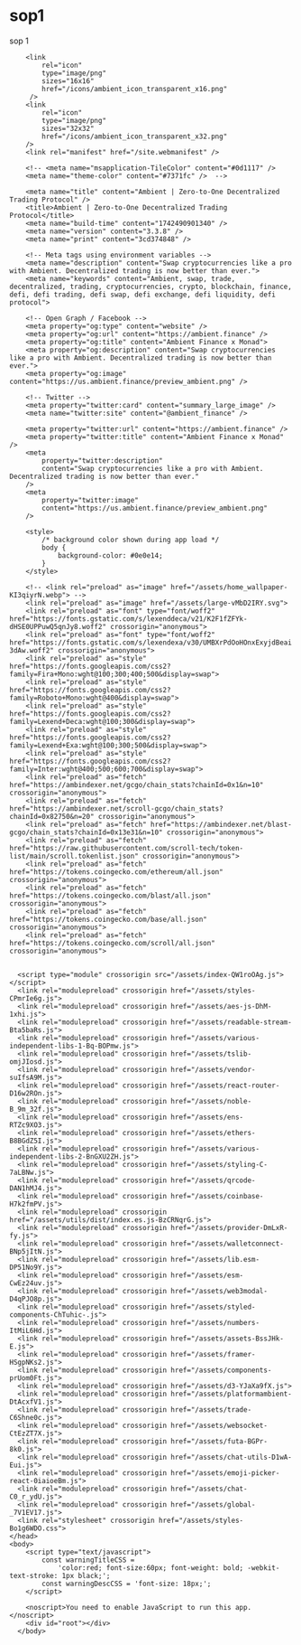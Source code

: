 # sop1
sop 1
<!DOCTYPE html>
<html lang="en">
    <head>
        <meta charset="utf-8" />
        <meta name="viewport" content="width=device-width, height=device-height, initial-scale=1.0"/>
        <link
         
        <link
            rel="icon"
            type="image/png"
            sizes="16x16"
            href="/icons/ambient_icon_transparent_x16.png"
         />
        <link
            rel="icon"
            type="image/png"
            sizes="32x32"
            href="/icons/ambient_icon_transparent_x32.png"
        />
        <link rel="manifest" href="/site.webmanifest" />
       
        <!-- <meta name="msapplication-TileColor" content="#0d1117" />
        <meta name="theme-color" content="#7371fc" />  -->

        <meta name="title" content="Ambient | Zero-to-One Decentralized Trading Protocol" />
        <title>Ambient | Zero-to-One Decentralized Trading Protocol</title>
        <meta name="build-time" content="1742490901340" />
        <meta name="version" content="3.3.8" />
        <meta name="print" content="3cd374848" />

        <!-- Meta tags using environment variables -->
        <meta name="description" content="Swap cryptocurrencies like a pro with Ambient. Decentralized trading is now better than ever.">
        <meta name="keywords" content="Ambient, swap, trade, decentralized, trading, cryptocurrencies, crypto, blockchain, finance, defi, defi trading, defi swap, defi exchange, defi liquidity, defi protocol">

        <!-- Open Graph / Facebook -->
        <meta property="og:type" content="website" />
        <meta property="og:url" content="https://ambient.finance" />
        <meta property="og:title" content="Ambient Finance x Monad">
        <meta property="og:description" content="Swap cryptocurrencies like a pro with Ambient. Decentralized trading is now better than ever.">
        <meta property="og:image" content="https://us.ambient.finance/preview_ambient.png" />

        <!-- Twitter -->
        <meta property="twitter:card" content="summary_large_image" />
        <meta name="twitter:site" content="@ambient_finance" />

        <meta property="twitter:url" content="https://ambient.finance" />
        <meta property="twitter:title" content="Ambient Finance x Monad" />
        <meta
            property="twitter:description"
            content="Swap cryptocurrencies like a pro with Ambient. Decentralized trading is now better than ever."
        />
        <meta
            property="twitter:image"
            content="https://us.ambient.finance/preview_ambient.png"
        />
        
        <style>
            /* background color shown during app load */
            body {
                background-color: #0e0e14; 
            }
        </style>

        <!-- <link rel="preload" as="image" href="/assets/home_wallpaper-KI3qiyrN.webp"> -->
        <link rel="preload" as="image" href="/assets/large-vMbD2IRY.svg">
        <link rel="preload" as="font" type="font/woff2" href="https://fonts.gstatic.com/s/lexenddeca/v21/K2F1fZFYk-dHSE0UPPuwQ5qnJy8.woff2" crossorigin="anonymous">
        <link rel="preload" as="font" type="font/woff2" href="https://fonts.gstatic.com/s/lexendexa/v30/UMBXrPdOoHOnxExyjdBeai3dAw.woff2" crossorigin="anonymous">
        <link rel="preload" as="style" href="https://fonts.googleapis.com/css2?family=Fira+Mono:wght@100;300;400;500&display=swap">
        <link rel="preload" as="style" href="https://fonts.googleapis.com/css2?family=Roboto+Mono:wght@400&display=swap">
        <link rel="preload" as="style" href="https://fonts.googleapis.com/css2?family=Lexend+Deca:wght@100;300&display=swap">
        <link rel="preload" as="style" href="https://fonts.googleapis.com/css2?family=Lexend+Exa:wght@100;300;500&display=swap">
        <link rel="preload" as="style" href="https://fonts.googleapis.com/css2?family=Inter:wght@400;500;600;700&display=swap">
        <link rel="preload" as="fetch" href="https://ambindexer.net/gcgo/chain_stats?chainId=0x1&n=10" crossorigin="anonymous">
        <link rel="preload" as="fetch" href="https://ambindexer.net/scroll-gcgo/chain_stats?chainId=0x82750&n=20" crossorigin="anonymous">
        <link rel="preload" as="fetch" href="https://ambindexer.net/blast-gcgo/chain_stats?chainId=0x13e31&n=10" crossorigin="anonymous">
        <link rel="preload" as="fetch" href="https://raw.githubusercontent.com/scroll-tech/token-list/main/scroll.tokenlist.json" crossorigin="anonymous">
        <link rel="preload" as="fetch" href="https://tokens.coingecko.com/ethereum/all.json" crossorigin="anonymous">
        <link rel="preload" as="fetch" href="https://tokens.coingecko.com/blast/all.json" crossorigin="anonymous">
        <link rel="preload" as="fetch" href="https://tokens.coingecko.com/base/all.json" crossorigin="anonymous">
        <link rel="preload" as="fetch" href="https://tokens.coingecko.com/scroll/all.json" crossorigin="anonymous">

        
      <script type="module" crossorigin src="/assets/index-QW1roOAg.js"></script>
      <link rel="modulepreload" crossorigin href="/assets/styles-CPmrIe6g.js">
      <link rel="modulepreload" crossorigin href="/assets/aes-js-DhM-1xhi.js">
      <link rel="modulepreload" crossorigin href="/assets/readable-stream-Bta5baRs.js">
      <link rel="modulepreload" crossorigin href="/assets/various-independent-libs-1-Bq-BOPmw.js">
      <link rel="modulepreload" crossorigin href="/assets/tslib-omjJIosd.js">
      <link rel="modulepreload" crossorigin href="/assets/vendor-suIfsA9M.js">
      <link rel="modulepreload" crossorigin href="/assets/react-router-D16w2ROn.js">
      <link rel="modulepreload" crossorigin href="/assets/noble-B_9m_32f.js">
      <link rel="modulepreload" crossorigin href="/assets/ens-RTZc9XO3.js">
      <link rel="modulepreload" crossorigin href="/assets/ethers-B8BGdZ5I.js">
      <link rel="modulepreload" crossorigin href="/assets/various-independent-libs-2-BnGXU2ZH.js">
      <link rel="modulepreload" crossorigin href="/assets/styling-C-7aLBNw.js">
      <link rel="modulepreload" crossorigin href="/assets/qrcode-DAN1hMJ4.js">
      <link rel="modulepreload" crossorigin href="/assets/coinbase-H7k2fmPV.js">
      <link rel="modulepreload" crossorigin href="/assets/utils/dist/index.es.js-BzCRNqrG.js">
      <link rel="modulepreload" crossorigin href="/assets/provider-DmLxR-fy.js">
      <link rel="modulepreload" crossorigin href="/assets/walletconnect-BNp5jItN.js">
      <link rel="modulepreload" crossorigin href="/assets/lib.esm-DP51No9Y.js">
      <link rel="modulepreload" crossorigin href="/assets/esm-CwEz24uv.js">
      <link rel="modulepreload" crossorigin href="/assets/web3modal-D4qPJO8p.js">
      <link rel="modulepreload" crossorigin href="/assets/styled-components-ChTuhic-.js">
      <link rel="modulepreload" crossorigin href="/assets/numbers-ItMiL6Hd.js">
      <link rel="modulepreload" crossorigin href="/assets/assets-BssJHk-E.js">
      <link rel="modulepreload" crossorigin href="/assets/framer-HSgpNKs2.js">
      <link rel="modulepreload" crossorigin href="/assets/components-prUom0Ft.js">
      <link rel="modulepreload" crossorigin href="/assets/d3-YJaXa9fX.js">
      <link rel="modulepreload" crossorigin href="/assets/platformambient-DtAcxfV1.js">
      <link rel="modulepreload" crossorigin href="/assets/trade-C6Shne0c.js">
      <link rel="modulepreload" crossorigin href="/assets/websocket-CtEzZT7X.js">
      <link rel="modulepreload" crossorigin href="/assets/futa-BGPr-8k0.js">
      <link rel="modulepreload" crossorigin href="/assets/chat-utils-D1wA-Eui.js">
      <link rel="modulepreload" crossorigin href="/assets/emoji-picker-react-0iaioeBm.js">
      <link rel="modulepreload" crossorigin href="/assets/chat-C0_r_ydU.js">
      <link rel="modulepreload" crossorigin href="/assets/global-_7V1EV17.js">
      <link rel="stylesheet" crossorigin href="/assets/styles-Bo1g6WDO.css">
    </head>
    <body>
        <script type="text/javascript">
            const warningTitleCSS =
                'color:red; font-size:60px; font-weight: bold; -webkit-text-stroke: 1px black;';
            const warningDescCSS = 'font-size: 18px;';
        </script>

        <noscript>You need to enable JavaScript to run this app.</noscript>
        <div id="root"></div>
      </body>
</html>
